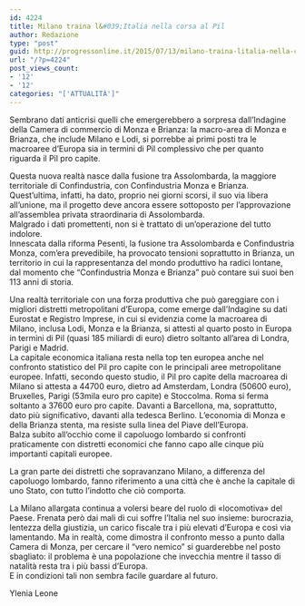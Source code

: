 ```yaml
---
id: 4224
title: Milano traina l&#039;Italia nella corsa al Pil
author: Redazione
type: "post"
guid: http://progressonline.it/2015/07/13/milano-traina-litalia-nella-corsa-al-pil/
url: "/?p=4224"
post_views_count:
- '12'
- '12'
categories: "['ATTUALITÀ']"
---
```


Sembrano dati anticrisi quelli che emergerebbero a sorpresa dall’Indagine della Camera di commercio di Monza e Brianza: la macro-area di Monza e Brianza, che include Milano e Lodi, si porrebbe ai primi posti tra le macroaree d’Europa sia in termini di Pil complessivo che per quanto riguarda il Pil pro capite.

Questa nuova realtà nasce dalla fusione tra Assolombarda, la maggiore territoriale di Confindustria, con Confindustria Monza e Brianza. Quest’ultima, infatti, ha dato, proprio nei giorni scorsi, il suo via libera all’unione, ma il progetto deve ancora essere sottoposto per l’approvazione all’assemblea privata straordinaria di Assolombarda.   
Malgrado i dati promettenti, non si è trattato di un’operazione del tutto indolore.   
Innescata dalla riforma Pesenti, la fusione tra Assolombarda e Confindustria Monza, com’era prevedibile, ha provocato tensioni soprattutto in Brianza, un territorio in cui la rappresentanza del mondo produttivo ha radici lontane, dal momento che “Confindustria Monza e Brianza” può contare sui suoi ben 113 anni di storia.

Una realtà territoriale con una forza produttiva che può gareggiare con i migliori distretti metropolitani d’Europa, come emerge dall’Indagine su dati Eurostat e Registro Imprese, in cui si evidenzia come la macroarea di Milano, inclusa Lodi, Monza e la Brianza, si attesti al quarto posto in Europa in termini di Pil (quasi 185 miliardi di euro) dietro soltanto all’area di Londra, Parigi e Madrid.  
 La capitale economica italiana resta nella top ten europea anche nel confronto statistico del Pil pro capite con le principali aree metropolitane europee. Infatti, secondo questo studio, il Pil pro capite della macroarea di Milano si attesta a 44700 euro, dietro ad Amsterdam, Londra (50600 euro), Bruxelles, Parigi (53mila euro pro capite) e Stoccolma. Roma si ferma soltanto a 37600 euro pro capite. Davanti a Barcellona, ma, soprattutto, dato più significativo, davanti alla tedesca Berlino. L’economia di Monza e della Brianza stenta, ma resiste sulla linea del Piave dell’Europa.   
Balza subito all’occhio come il capoluogo lombardo si confronti praticamente con distretti economici che fanno capo alle cinque più importanti capitali europee.

 La gran parte dei distretti che sopravanzano Milano, a differenza del capoluogo lombardo, fanno riferimento a una città che è anche la capitale di uno Stato, con tutto l’indotto che ciò comporta.

La Milano allargata continua a volersi beare del ruolo di «locomotiva» del Paese. Frenata però dai mali di cui soffre l’Italia nel suo insieme: burocrazia, lentezza della giustizia, un carico fiscale tra i più elevati d’Europa e così via lamentando. Ma in realtà, come dimostra il confronto messo a punto dalla Camera di Monza, per cercare il “vero nemico” si guarderebbe nel posto sbagliato: il problema è una popolazione che invecchia mentre il tasso di natalità resta tra i più bassi d’Europa.   
E in condizioni tali non sembra facile guardare al futuro.

Ylenia Leone